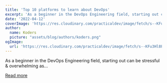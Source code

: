 ```yaml
---
title: 'Top 10 platforms to learn about DevOps'
excerpt: 'As a beginner in the DevOps Engineering field, starting out can be stressful &amp; overwhelming as...'
date: '2022-04-12'
coverImage: 'https://res.cloudinary.com/practicaldev/image/fetch/s--KFu3Hl8P--/c_imagga_scale,f_auto,fl_progressive,h_420,q_auto,w_1000/https://dev-to-uploads.s3.amazonaws.com/uploads/articles/sqrfi4h400x8zxall1bt.jpg'
author:
  name: Koders
  picture: "assets/blog/authors/koders.png"
ogImage:
  url: 'https://res.cloudinary.com/practicaldev/image/fetch/s--KFu3Hl8P--/c_imagga_scale,f_auto,fl_progressive,h_420,q_auto,w_1000/https://dev-to-uploads.s3.amazonaws.com/uploads/articles/sqrfi4h400x8zxall1bt.jpg'
---
```


As a beginner in the DevOps Engineering field, starting out can be stressful &amp; overwhelming as...

[Read more](https://dev.to/signoz/top-10-platforms-to-learn-about-devops-3eb5)
